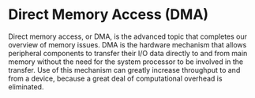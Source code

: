 # Direct Memory Access (DMA)

Direct memory access, or DMA, is the advanced topic that completes our overview of memory issues. 
DMA is the hardware mechanism that allows peripheral components to transfer their I/O data directly to and from main memory without the need for the system processor to be involved in the transfer. 
Use of this mechanism can greatly increase throughput to and from a device, because a great deal of computational overhead is eliminated.

